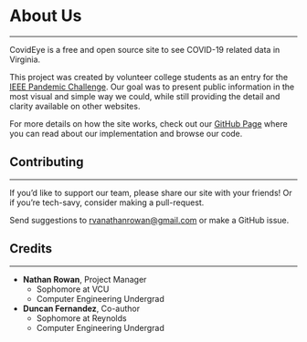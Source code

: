 # About Us

----------------------------

CovidEye is a free and open source site to see COVID-19 related data in Virginia.

This project was created by volunteer college students as an entry for the [IEEE Pandemic Challenge](https://r3.ieee.org/richmond/covid/covid-problems/). Our goal was to present public information in the most visual and simple way we could, while still providing the detail and clarity available on other websites.

For more details on how the site works, check out our [GitHub Page](https://github.com/KGB-8375/covideye) where you can read about our implementation and browse our code.


## Contributing

----------------------------

If you’d like to support our team, please share our site with your friends! Or if you’re tech-savy, consider making a pull-request.

Send suggestions to rvanathanrowan@gmail.com or make a GitHub issue.


## Credits

----------------------------

 - **Nathan Rowan**, Project Manager
    - Sophomore at VCU
    - Computer Engineering Undergrad
 - **Duncan Fernandez**, Co-author
    - Sophomore at Reynolds
    - Computer Engineering Undergrad

